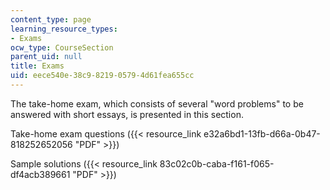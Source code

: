 ```yaml
---
content_type: page
learning_resource_types:
- Exams
ocw_type: CourseSection
parent_uid: null
title: Exams
uid: eece540e-38c9-8219-0579-4d61fea655cc
---
```


The take-home exam, which consists of several "word problems" to be answered with short essays, is presented in this section.

Take-home exam questions ({{< resource_link e32a6bd1-13fb-d66a-0b47-818252652056 "PDF" >}})

Sample solutions ({{< resource_link 83c02c0b-caba-f161-f065-df4acb389661 "PDF" >}})